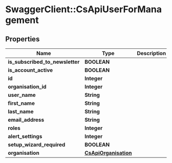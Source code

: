 # SwaggerClient::CsApiUserForManagement

## Properties
Name | Type | Description | Notes
------------ | ------------- | ------------- | -------------
**is_subscribed_to_newsletter** | **BOOLEAN** |  | [optional] 
**is_account_active** | **BOOLEAN** |  | [optional] 
**id** | **Integer** |  | [optional] 
**organisation_id** | **Integer** |  | [optional] 
**user_name** | **String** |  | [optional] 
**first_name** | **String** |  | [optional] 
**last_name** | **String** |  | [optional] 
**email_address** | **String** |  | [optional] 
**roles** | **Integer** |  | [optional] 
**alert_settings** | **Integer** |  | [optional] 
**setup_wizard_required** | **BOOLEAN** |  | [optional] 
**organisation** | [**CsApiOrganisation**](CsApiOrganisation.md) |  | [optional] 


